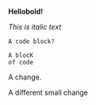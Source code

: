 **Hellobold!**

*This is italic text*

`A code block?`

```
A blocK
of code
```

A change.

A different small change